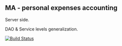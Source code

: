 ## MA - personal expenses accounting
Server side.

DAO & Service levels generalization.

[![Build Status](https://travis-ci.org/7LevelLabs/MA.svg?branch=dev)](https://travis-ci.org/7LevelLabs/MA)